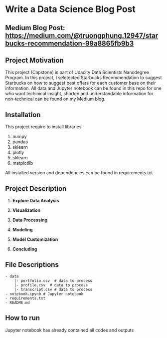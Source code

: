 # Write a Data Science Blog Post

## Medium Blog Post: https://medium.com/@truongphung.12947/starbucks-recommendation-99a8865fb9b3

## Project Motivation

This project (Capstone) is part of Udacity Data Scientists Nanodegree Program. In this project, I seletected Starbucks Recommendation to suggest Starbucks on how to suggest best offers for each customer base on their information. All data and Jupyter notebook can be found in this repo for one who want techinical insight, shorten and understandable information for non-technical can be found on my Medium blog.

## Installation
This project require to install libraries
1. numpy
2. pandas
3. sklearn
4. plotly
5. sklearn
6. matplotlib

All installed version and dependencies can be found in requirements.txt

## Project Description
1. **Explore Data Analysis**

2. **Visualization**

3. **Data Processing**

4. **Modeling**

5. **Model Customization**

6. **Concluding**

## File Descriptions
~~~~~~~
- data
    |- portfolio.csv  # data to process 
    |- profile.csv  # data to process
    |- transcript.csv # data to process
- notebook.ipynb # Jupyter notebook 
- requirements.txt
- README.md
~~~~~~~
## How to run

Jupyter notebook has already contained all codes and outputs 
